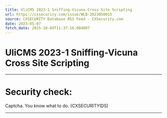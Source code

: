```yaml
---
title: UliCMS 2023-1 Sniffing-Vicuna Cross Site Scripting
url: https://cxsecurity.com/issue/WLB-2023050015
source: CXSECURITY Database RSS Feed - CXSecurity.com
date: 2023-05-07
fetch_date: 2025-10-04T11:37:16.084007
---
```


# UliCMS 2023-1 Sniffing-Vicuna Cross Site Scripting

---

# Security check:

Captcha. You know what to do. (CXSECURITYIDS)

---